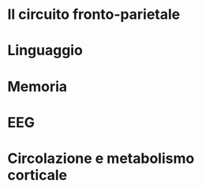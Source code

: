 # Il circuito fronto-parietale

# Linguaggio

# Memoria

# EEG

# Circolazione e metabolismo corticale
